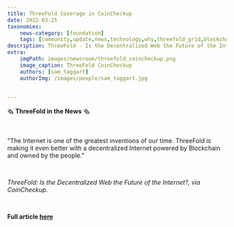 ```yaml
---
title: ThreeFold Coverage in CoinCheckup
date: 2022-03-25
taxonomies:
    news-category: [foundation]
    tags: [community,update,news,technology,why,threefold_grid,blockchain]
description: ThreeFold - Is the Decentralized Web the Future of the Internet?, via CoinCheckup.
extra:
    imgPath: images/newsroom/threefold_coincheckup.png
    image_caption: ThreeFold CoinCheckup
    authors: [sam_taggart]
    authorImg: /images/people/sam_taggart.jpg
    
    
---
```

🗞 **ThreeFold in the News** 🗞

<br/>

"The Internet is one of the greatest inventions of our time. ThreeFold is making it even better with a decentralized Internet powered by Blockchain and owned by the people."

<br/>

*ThreeFold: Is the Decentralized Web the Future of the Internet?, via CoinCheckup.*

<br/>

**Full article [here](https://coincheckup.com/blog/threefold-is-the-decentralized-web-the-future-of-the-internet/)**